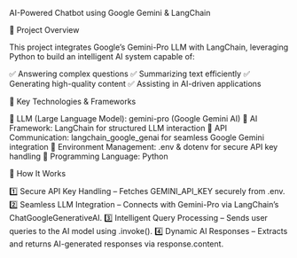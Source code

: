 AI-Powered Chatbot using Google Gemini & LangChain

📌 Project Overview

This project integrates Google’s Gemini-Pro LLM with LangChain, leveraging Python to build an intelligent AI system capable of:

✅ Answering complex questions
✅ Summarizing text efficiently
✅ Generating high-quality content
✅ Assisting in AI-driven applications

🔹 Key Technologies & Frameworks

🔹 LLM (Large Language Model): gemini-pro (Google Gemini AI)
🔹 AI Framework: LangChain for structured LLM interaction
🔹 API Communication: langchain_google_genai for seamless Google Gemini integration
🔹 Environment Management: .env & dotenv for secure API key handling
🔹 Programming Language: Python

🔹 How It Works

1️⃣ Secure API Key Handling – Fetches GEMINI_API_KEY securely from .env.
2️⃣ Seamless LLM Integration – Connects with Gemini-Pro via LangChain’s ChatGoogleGenerativeAI.
3️⃣ Intelligent Query Processing – Sends user queries to the AI model using .invoke().
4️⃣ Dynamic AI Responses – Extracts and returns AI-generated responses via response.content.
